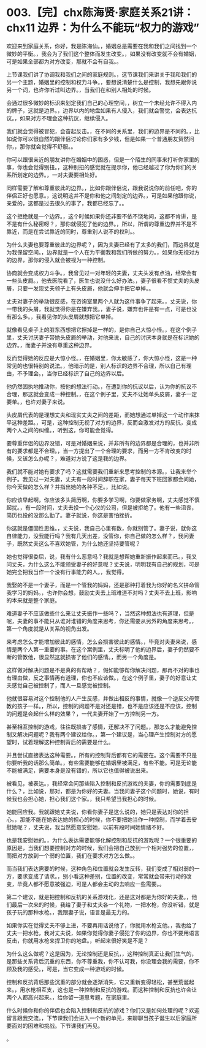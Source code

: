 # 003.【完】chx陈海贤·家庭关系21讲：chx11 边界：为什么不能玩“权力的游戏”

欢迎来到家庭关系，你好，我是陈海仙。，婚姻总是需要在我和我们之间找到一个微妙的平衡。，我会为了我们这个整体而发生改变。，如果没有改变就不会有婚姻，可是如果全部都为对方改变，那就不会有自我。。

上节课我们讲了协调我和我们之间的家庭规则。，这节课我们来讲关于我和我们的另一个主题，婚姻里的控制和权力斗争。，要想说清楚什么是控制，我想先跟你说另一个词，也许你听过叫边界。，当我们在和别人相处的时候。

会通过很多微妙的标识来划定我们自己的心理空间，，树立一个未经允许不得入内的牌子，这就是边界。，边界以内的地盘如果有人侵入，我们就会警觉，会表达抗议。，如果对方不理会这种抗议，继续侵入。

我们就会觉得被冒犯，会奋起反击。，在不同的关系里，我们的边界是不同的。，比如说你可以很自然的跟伴侣讨论你们家有多少钱，但是如果一个普通朋友贸然问你，，那你就会觉得不舒服。。

你可以跟很亲近的朋友讲你在婚姻中的困惑，但是一个陌生的同事来打听你家里的事，你也会觉得别扭。，这种别扭的感觉就在提示你，他已经越过了你为你们的关系所划定的边界。，一对夫妻要相处好。

同样需要了解和尊重彼此的边界。，比如你跟伴侣说，跟我说说你的前任吧，你的伴侣正好也愿意。，这说明这并不是你和他之间划定的边界。，可是如果他跟你说，亲爱的，这都是过去很久的事了，我都已经忘了。。

这个拒绝就是一个边界。，这个时候如果你还非要不依不饶地问，这都不肯讲，是不是有什么秘密呀？，那你就侵犯了他的边界。，所以，所谓的尊重边界并不是不靠近，而是在尝试靠近的同时，尊重别人说不的权利。。

为什么夫妻也要尊重彼此的边界呢？，因为夫妻已经有了太多的我们，而边界就是为我保留空间。，边界就是一个人在为平衡我和我们所做的努力。，如果你无视对方的边界，那你的侵入就会被视为一种控制。

协商就会变成权力斗争。，我曾见过一对年轻的夫妻，丈夫头发有点油，经常会有一些头皮屑。，他去医院看了，医生也说没什么好办法。，妻子很看不惯丈夫的头皮屑，只要一发现丈夫领子上有头皮屑，他就会伸手把它单掉。。

丈夫对妻子的举动很反感，在咨询室里两个人就为这件事争了起来。，丈夫说，你一带我的头屑，我就觉得你是在嫌弃我。，妻子说，嫌弃也许是有一点，可是也没有那么多。，我看见你的头皮屑就想把它单掉。

就像看见桌子上的脏东西想把它擦掉是一样的，是你自己大惊小怪。，在这个例子里，丈夫讨厌妻子带她头皮屑的举动，对他来说，自己的讨厌本身就是在标识她的边界。，而妻子并没有尊重这种边界。

反而觉得她的反应是大惊小怪。，在婚姻里，你太敏感了，你大惊小怪，这是一种常见的也很特别的说法。，他暗示的是，别人标识的边界不合理，所以自己有理由，不予理会。，当你已经标识了自己的边界以后。

他仍然固执地推动你，按他的想法行动。，在遭到你的抗议以后，认为你的抗议不合理，那这就会变成一种控制。，在这个例子里，丈夫不让她单头皮屑，妻子一定要单。，也许对妻子来说。

头皮屑代表的是理想丈夫和现实丈夫之间的差距，而她想通过单掉这一个动作来抹平这种差距。，可是，这种控制无视了对方的边界，反而会激发对方的反抗，变成两个人之间的纠缠。，听到这，你可能会觉得。

要尊重伴侣的边界没错，可是对婚姻来说，并非所有的边界都是合理的，也并非所有的要求都是不合理。，当一方提出了一个合理的要求，而另一方不肯改变的时候，又该怎么办呢？，难道对方说了这是我的边界。

我们就不能对她有要求了吗？这就需要我们重新来思考控制的本源。，让我来举个例子。我见过一对夫妻，丈夫有一段时间辞职在家，妻子每天下班回家都会问她，你今天做的怎么样？并指出她的各种不足。，比如说。

你应该早起啊，你应该多头简历啊，你要多学习啊，你要做家务啊，丈夫感觉不慎起扰。，有一段时间，丈夫去投一个心仪的公司，但是被拒绝了。他有一些沮丧，简历也投的没那么勤了。妻子就说，你这是害怕挫折。

你这就是僵固性思维。，丈夫说，我自己心里有数，你就别管了。妻子说，就你这自律能力，没我能行吗？我有几天出差，没管你，你自己做的怎么样？，我问妻子，既然丈夫这么不喜欢她管，为什么她还坚持要管呢？

她也觉得很委屈，说，我有什么恶意吗？我就是想帮她重新振作起来而已。，我又问丈夫，为什么这么不能领受妻子的好意呢？丈夫说，明明我有自己的规划，可是她完全把我当作一个没有行事能力的人。，我觉得。

我娶的不是一个妻子，而是一个管我的妈妈，还是那种打着我为你好的名义拼命管我学习的妈妈。，也许你会想，鼓励丈夫去上班难道不对吗？丈夫不去上班，影响的本来就是整个家庭。

难道妻子不应该做些什么来让丈夫振作一些吗？，当然这种想法也有道理，但是呢，夫妻的事不能只从谁对谁错的角度来思考，你还需要从另外的角度来思考。，第一个角度就是从关系的视角出发。

来考虑怎么才能增加彼此的感情，怎么会损害彼此的感情。，毕竟对夫妻来说，感情是两个人第一重要的事。在这个案例里，丈夫标明了他的边界后，妻子仍然要不断的管教他，很显然这就损害了他们的感情。，而另一个角度是。

这样做对解决问题是不是真的有帮助？，假如能够帮你解决问题，那再不对的事也有理由做，反之事情再有道理，你也不应该做。，在这个例子里，妻子的好意让丈夫感觉自己被控制了，而人一旦感觉被控制。

他就很容易对这个控制他的人产生反感，并做出相反的事情，就像一个逆反父母管教的孩子一样。，所以，控制的问题不是对还是错，也不是应该还是不应该，控制的问题是会起什么样的效果？，一代夫妻开始了一方控制另一方。

甚至相互控制的游戏，往往既损害了感情，还解决不了问题。，那怎么才能避免控制又解决问题呢？我有两个建议给你。，第一个建议是，当心理产生控制对方的愿望时，试着理解这种控制背后的需要是什么。

并且尝试直接表达这种需要。，所有的控制背后都有它的需要在。这个需要不只是你要听我的话那么简单。，有些需要能够在婚姻里被满足，有些不能。可是无论能不能被满足，需要本身是没有错的，所以它也值得被说出来。

被看见，被表达。，我经常会问那些陷入控制和反抗游戏的夫妻，你的需要到底是什么？，比如说，那对，都是为你好的夫妻。当我问妻子这个问题时，她说，有时候我也会担心她，担心我们这个家。，我只希望当我担心的时候。

她能回应我。我就跟她丈夫说，你看你妻子是这么说的，她只是表达对你的担心。，那能不能在她表达她的担心的时候，你不要把她当作一种控制，而学着去安慰她呢？，丈夫说，我当然愿意安慰她，以前有段时间她情绪不好。

也是我安慰她的。，为什么表达需要能够化解控制和反抗的游戏呢？一个很重要的原因是，当我们想要控制对方的时候，我们会把自己放到一个相对强势的位置，，而把对方放到一个弱的位置，我们在要求对方怎么做。。

而当我们表达需要的时候，这种角色和位置就会发生反转，我们变成了相对弱的一方，要求变成了请求。，别小看这种差别，位置的改变，常常就会带来行动的改变，毕竟人都不愿意被强迫，可是人都会主动的去响应一些需要。。

第二个建议，就是把控制和反抗的关系游戏化，还是这对都是为你好的夫妻。，他们最后一次来的时候，我给了妻子和丈夫各一个礼物，一把水枪，你没听错，就是孩子玩的那种水枪。，我跟妻子说，语言是最无力的。

如果你实在觉得丈夫不够上进，不要再用话说他了，你就用水枪支他。，我也给了丈夫一把水枪，我对丈夫说，如果你觉得你妻子侵犯了你的边界，你也不要用语言反击，你就用水枪来捍卫你的地盘。，听起来很好笑是不是？

为什么这么做呢？这是因为，无论控制还是反抗，，这种控制真正让我们生气的，是那些关系背后沉重的东西，你不尊重我，你不认可我，你没理会我的需要，你不顾及我的感受。，可是，当它变成一种游戏的时候。

控制和反抗背后那些沉重的部分就会逐渐消失，它又重新变得轻松，甚至荒诞起来。，用水枪相互支，这也是一种控制和反抗的游戏。而这种控制和反抗也许会让两个人都高兴起来。，给你留一道思考题，在家庭里。

什么时候你和你的伴侣也会陷入控制和反抗的游戏？你们又是如何处理的呢？欢迎留言跟我交流。，下节课我们会进入一个新的单元，来聊聊当孩子诞生以后家庭所要面对的困难和挑战。下节课我们再见。

。